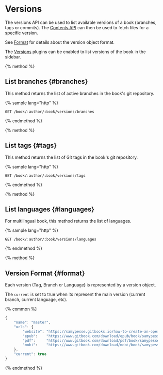 # Versions

The versions API can be used to list available versions of a book (branches, tags or commits). The [Contents API](./contents.md#get-version) can then be used to fetch files for a specific version.

See [Format](#format) for details about the version object format.

The [Versions](https://plugins.gitbook.com/plugin/versions) plugins can be enabled to list versions of the book in the sidebar.

{% method %}
## List branches {#branches}

This method returns the list of active branches in the book's git repository.


{% sample lang="http" %}
```
GET /book/:author/:book/versions/branches
```
{% endmethod %}

{% method %}
## List tags {#tags}

This method returns the list of Git tags in the book's git repository.

{% sample lang="http" %}
```
GET /book/:author/:book/versions/tags
```
{% endmethod %}

{% method %}
## List languages {#languages}

For multilingual book, this method returns the list of languages.

{% sample lang="http" %}
```
GET /book/:author/:book/versions/languages
```
{% endmethod %}

{% method %}
## Version Format {#format}

Each version (Tag, Branch or Language) is represented by a version object.

The `current` is set to true when its represent the main version (current branch, current language, etc).

{% common %}
```js
{
    "name": "master",
    "urls": {
        "website": "https://samypesse.gitbooks.io/how-to-create-an-operating-system/content/",
        "epub":    "https://www.gitbook.com/download/epub/book/samypesse/how-to-create-an-operating-system/",
        "pdf":     "https://www.gitbook.com/download/pdf/book/samypesse/how-to-create-an-operating-system/",
        "mobi":    "https://www.gitbook.com/download/mobi/book/samypesse/how-to-create-an-operating-system/"
    },
    "current": true
}
```
{% endmethod %}
